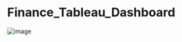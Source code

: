 # Finance_Tableau_Dashboard

![image](https://github.com/nibinkjoseph/Finance_Tableau_Dashboard_/assets/63180074/9988f94f-caf1-4117-9237-0da49b4a826d)

